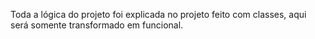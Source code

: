 Toda a lógica do projeto foi explicada no projeto feito com classes, aqui será somente transformado em funcional.
